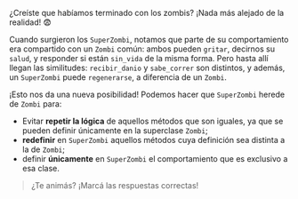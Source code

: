 ¿Creíste que habíamos terminado con los zombis? ¡Nada más alejado de la realidad! :fearful: 

Cuando surgieron los `SuperZombi`, notamos que parte de su comportamiento era compartido con un `Zombi` común: ambos pueden `gritar`, decirnos su `salud`, y responder si están `sin_vida` de la misma forma. Pero hasta allí llegan las similitudes: `recibir_danio` y `sabe_correr` son distintos, y además, un `SuperZombi` puede `regenerarse`, a diferencia de un `Zombi`.

¡Esto nos da una nueva posibilidad! Podemos hacer que `SuperZombi` herede de `Zombi` para:

* Evitar **repetir la lógica** de aquellos métodos que son iguales, ya que se pueden definir únicamente en la superclase `Zombi`;
* **redefinir** en `SuperZombi` aquellos métodos cuya definición sea distinta a la de `Zombi`;
* definir **únicamente** en `SuperZombi` el comportamiento que es exclusivo a esa clase.

> ¿Te animás? ¡Marcá las respuestas correctas!